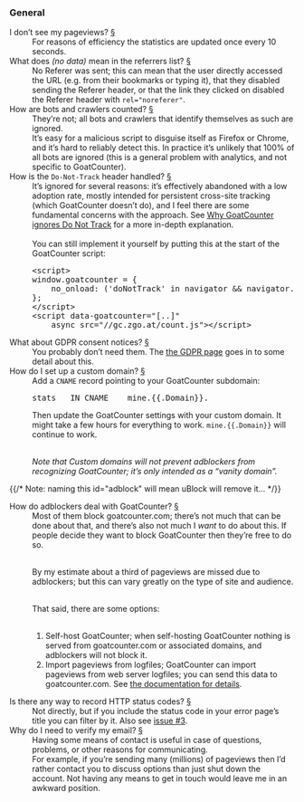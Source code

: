 <h3 id="general">General <a href="#general"></a></h3>
<dl>
<dt id="no-pageviews">I don’t see my pageviews? <a href="#no-pageviews">§</a></dt>
<dd>For reasons of efficiency the statistics are updated once every 10
seconds.</dd>

<dt id="no-data">What does <em>(no data)</em> mean in the referrers list? <a href="#no-data">§</a></dt>
<dd>No Referer was sent; this can mean that the user directly accessed the URL
(e.g. from their bookmarks or typing it), that they disabled sending the Referer
header, or that the link they clicked on disabled the Referer header with
<code>rel="noreferer"</code>.</dd>


<dt id="bots">How are bots and crawlers counted? <a href="#bots">§</a></dt>
<dd>They’re not; all bots and crawlers that identify themselves as such are
ignored.<br> It’s easy for a malicious script to disguise itself as Firefox or
Chrome, and it’s hard to reliably detect this. In practice it’s unlikely that
100% of all bots are ignored (this is a general problem with analytics, and not
specific to GoatCounter).</dd>

<dt id="dnt">How is the <code>Do-Not-Track</code> header handled? <a href="#dnt">§</a></dt>
<dd>It’s ignored for several reasons: it’s effectively abandoned with a low
adoption rate, mostly intended for persistent cross-site tracking (which
GoatCounter doesn’t do), and I feel there are some fundamental concerns with the
approach. See
<a href="https://www.arp242.net/dnt.html" target="_blank" rel="noopener">Why GoatCounter ignores Do Not Track</a>
for a more in-depth explanation.
<br><br>
You can still implement it yourself by putting this at the start of the
GoatCounter script:
<pre>&lt;script&gt;
window.goatcounter = {
    no_onload: ('doNotTrack' in navigator && navigator.doNotTrack === '1'),
};
&lt;/script&gt;
&lt;script data-goatcounter="[..]"
    async src="//gc.zgo.at/count.js"&gt;&lt;/script&gt;</pre>
</dd>

<dt id="gdpr">What about GDPR consent notices? <a href="#gdpr">§</a></dt>
<dd>You probably don’t need them. The <a href="/gdpr">the GDPR page</a> goes in to some detail about this.</dd>

<dt id="custom-domain">How do I set up a custom domain? <a href="#custom-domain">§</a></dt>
<dd>
Add a <code>CNAME</code> record pointing to your GoatCounter subdomain:
<pre>stats   IN CNAME    mine.{{.Domain}}.</pre>

Then update the GoatCounter settings with your custom domain. It might take a
few hours for everything to work. <code>mine.{{.Domain}}</code> will continue to
work.<br><br>

<em>Note that Custom domains will not prevent adblockers from recognizing
GoatCounter; it’s only intended as a “vanity domain”.</em>
</dd>

{{/* Note: naming this id="adblock" will mean uBlock will remove it... */}}
<dt id="blocked">How do adblockers deal with GoatCounter? <a href="#blocked">§</a></dt>
<dd>
Most of them block goatcounter.com; there’s not much that can be done about
that, and there’s also not much I <em>want</em> to do about this. If people
decide they want to block GoatCounter then they’re free to do so.<br><br>

By my estimate about a third of pageviews are missed due to adblockers; but this
can vary greatly on the type of site and audience.<br><br>

That said, there are some options:<br><br>

<ol>
<li>Self-host GoatCounter; when self-hosting GoatCounter nothing is served from
goatcounter.com or associated domains, and adblockers will not block it.</li>
<li>Import pageviews from logfiles; GoatCounter can import pageviews
from web server logfiles; you can send this data to
goatcounter.com. See <a href="/help/logfile">the documentation for details</a>.</li>
</ol>
</dd>

<dt id="status-code">Is there any way to record HTTP status codes? <a href="#status-code">§</a></dt>
<dd>
Not directly, but if you include the status code in your error page’s
title you can filter by it. Also see
<a href="https://github.com/arp242/goatcounter/issues/3#issuecomment-578202761">issue #3</a>.
</dd>

<dt id="verify-email">Why do I need to verify my email? <a href="#verify-email">§</a></dt>
<dd>
Having some means of contact is useful in case of questions, problems,
or other reasons for communicating.
<br>
For example, if you’re sending many (millions) of pageviews then I’d rather
contact you to discuss options than just shut down the account. Not
having any means to get in touch would leave me in an awkward position.
</dd>
</dl>
